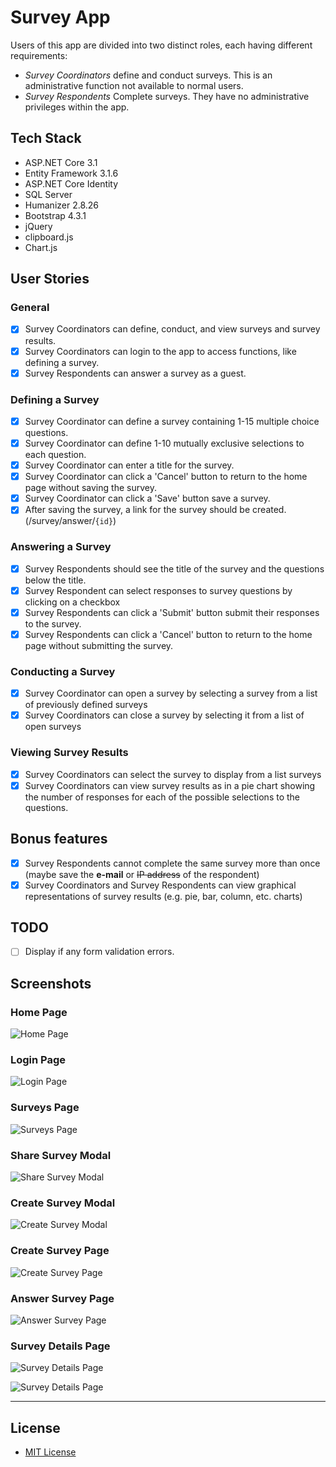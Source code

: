 # Survey App

Users of this app are divided into two distinct roles, each having different
requirements:

-   _Survey Coordinators_ define and conduct surveys. This is an administrative
    function not available to normal users.
-   _Survey Respondents_ Complete surveys. They have no
    administrative privileges within the app.

## Tech Stack
-   ASP.NET Core 3.1
-   Entity Framework 3.1.6
-   ASP.NET Core Identity
-   SQL Server
-   Humanizer 2.8.26
-   Bootstrap 4.3.1
-   jQuery
-   clipboard.js
-   Chart.js

## User Stories

### General

-   [X] Survey Coordinators can define, conduct, and view surveys and survey results.
-   [X] Survey Coordinators can login to the app to access functions, like defining a survey.
-   [X] Survey Respondents can answer a survey as a guest.

### Defining a Survey

-   [X] Survey Coordinator can define a survey containing 1-15 multiple choice questions.
-   [X] Survey Coordinator can define 1-10 mutually exclusive selections to each question.
-   [X] Survey Coordinator can enter a title for the survey.
-   [X] Survey Coordinator can click a 'Cancel' button to return to the home page without saving the survey.
-   [X] Survey Coordinator can click a 'Save' button save a survey.
-   [X] After saving the survey, a link for the survey should be created. (/survey/answer/`{id}`)

### Answering a Survey
-   [X] Survey Respondents should see the title of the survey and the questions below the title.
-   [X] Survey Respondent can select responses to survey questions by clicking on a checkbox
-   [X] Survey Respondents can click a 'Submit' button submit their responses to the survey.
-   [X] Survey Respondents can click a 'Cancel' button to return to the home page without submitting the survey.

### Conducting a Survey

-   [X] Survey Coordinator can open a survey by selecting a survey from a list of previously defined surveys
-   [X] Survey Coordinators can close a survey by selecting it from a list of open surveys

### Viewing Survey Results

-   [X] Survey Coordinators can select the survey to display from a list surveys
-   [X] Survey Coordinators can view survey results as in a pie chart showing the number of responses for each of the possible selections to the questions.

## Bonus features

-   [X] Survey Respondents cannot complete the same survey more than once (maybe save the **e-mail** or ~~IP address~~ of the respondent)
-   [X] Survey Coordinators and Survey Respondents can view graphical representations of survey results (e.g. pie, bar, column, etc. charts)

## TODO

-   [ ] Display if any form validation errors.

## Screenshots

### Home Page

![Home Page](/screenshots/s_home_page.png)

### Login Page

![Login Page](/screenshots/s_login_page.png)

### Surveys Page

![Surveys Page](/screenshots/s_surveys.png)

### Share Survey Modal

![Share Survey Modal](/screenshots/s_share_survey.png)

### Create Survey Modal

![Create Survey Modal](/screenshots/s_create_survey_modal.png)

### Create Survey Page

![Create Survey Page](/screenshots/s_create_survey.png)

### Answer Survey Page

![Answer Survey Page](/screenshots/s_answer_survey.png)

### Survey Details Page

![Survey Details Page](/screenshots/s_survey_details_1.png)

![Survey Details Page](/screenshots/s_survey_details_2.png)

---

## License

-    [MIT License](https://github.com/serhatyuna/survey-app/blob/master/LICENSE)